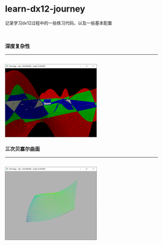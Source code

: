 # learn-dx12-journey
记录学习dx12过程中的一些练习代码，以及一些基本配置

<br/>

### 深度复杂性

---

<br/>

<img src="./images/dc.png" width="60%" height="40%">


<br/>

### 三次贝塞尔曲面

---

<br/>

<img src="./images/bez.png" width="60%" height="40%">

